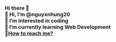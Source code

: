 ### Hi there 👋<br> 👋 Hi, I’m @nguyxnhung20<br> 🌱 I’m interested in coding<br> 👀 I’m currently learning Web Development<br> 💬<a href="https://www.facebook.com/hungvidai.20" rel="nofollow">How to reach me?</a>
